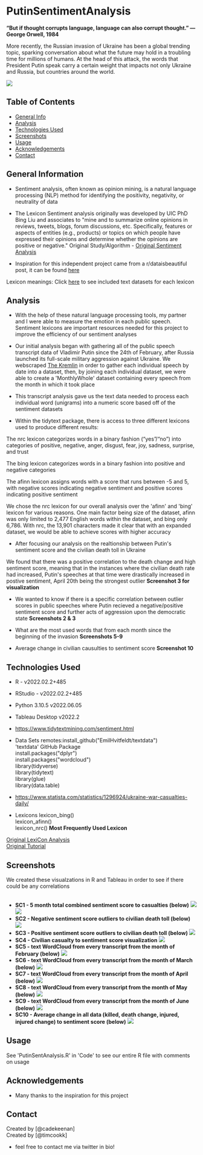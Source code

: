# PutinSentimentAnalysis
**“But if thought corrupts language, language can also corrupt thought.” ― George Orwell, 1984** <br>

More recently, the Russian invasion of Ukraine has been a global trending topic, sparking conversation about what the future may hold in a troubling time for millions of humans.
At the head of this attack, the words that President Putin speak carry a certain weight that impacts not only Ukraine and Russia, but countries around the world. 


![](screenshots/Putin2.jpg)

## Table of Contents
* [General Info](#general-information)
* [Analysis](#Analysis)
* [Technologies Used](#technologies-used)
* [Screenshots](#screenshots)
* [Usage](#usage)
* [Acknowledgements](#acknowledgements)
* [Contact](#contact)
<!-- * [License](#license) -->


## General Information
- Sentiment analysis, often known as opinion mining, is a natural language processing (NLP) method for identifying the positivity, negativity, or neutrality of data

- The Lexicon Sentiment analysis originally was developed by UIC PhD Bing Liu and associates to "mine and to summarize online opinions in reviews, tweets, blogs, forum discussions, etc. Specifically, features or aspects of entities (e.g., products) or topics on which people have expressed their opinions and determine whether the opinions are positive or negative." Original Study/Algorithm - [Original Sentiment Analysis](https://www.cs.uic.edu/~liub/FBS/sentiment-analysis.html) <br>


- Inspiration for this independent project came from a r/dataisbeautiful post, it can be found 
[here](https://www.reddit.com/r/dataisbeautiful/comments/vn4khn/oc_seinfeld_characters_average_sentiment_score_by/)

Lexicon meanings:
Click [here](https://emilhvitfeldt.github.io/textdata/index.html) to see included text datasets for each lexicon

## Analysis
- With the help of these natural language processing tools, my partner and I were able to measure the emotion in each public speech. Sentiment lexicons are important resources needed for this project to improve the efficiency of our sentiment analyses


- Our initial analysis began with gathering all of the public speech transcript data of Vladimir Putin since the 24th of February, after Russia launched its full-scale military aggression against Ukraine. We webscraped [The Kremlin](http://en.kremlin.ru/events/president/transcripts/by-date/10.06.2022) in order to gather each individual speech by date into a dataset, then, by joining each individual dataset, we were able to create a 'MonthlyWhole' dataset containing every speech from the month in which it took place
- This transcript analysis gave us the text data needed to process each individual word (unigrams) into a numeric score based off of the sentiment datasets

- Within the tidytext package, there is access to three different lexicons used to produce different results:

The nrc lexicon categorizes words in a binary fashion (“yes”/“no”) into categories of positive, negative, anger, disgust, fear, joy, sadness, surprise, and trust <br>

The bing lexicon categorizes words in a binary fashion into positive and negative categories <br>

The afinn lexicon assigns words with a score that runs between -5 and 5, with negative scores indicating negative sentiment and positive scores indicating positive  sentiment <br>

We chose the nrc lexicon for our overall analysis over the 'afinn' and 'bing' lexicon for various reasons. One main factor being size of the dataset, afinn was only limited to 2,477 English words within the dataset, and bing only 6,786. With nrc, the 13,901 characters made it clear that with an expanded dataset, we would be able to achieve scores with higher accuracy

- After focusing our analysis on the realtionship between Putin's sentiment score and the civilian death toll in Ukraine

We found that there was a positive correlation to the death change and high sentiment score, meaning that in the instances where the civilian death rate had increased, Putin's speeches at that time were drastically increased in postive sentiment, April 20th being the strongest outlier **Screenshot 3 for visualization** 

- We wanted to know if there is a specific correlation between outlier scores in public speeches where Putin recieved a negative/positive sentiment score and further acts of aggression upon the democratic state **Screenshots 2 & 3** 

- What are the most used words that from each month since the beginning of the invasion **Screenshots 5-9**

- Average change in civilian causulties to sentiment score **Screenshot 10**

## Technologies Used
- R - v2022.02.2+485
- RStudio - v2022.02.2+485
- Python 3.10.5 v2022.06.05
- Tableau Desktop v2022.2

- https://www.tidytextmining.com/sentiment.html

- Data Sets
remotes:install_github("EmilHvitfeldt/textdata") <br>
'textdata' GitHub Package <br>
install.packages("dplyr") <br>
install.packages("wordcloud") <br>
library(tidyverse) <br>
library(tidytext) <br>
library(glue) <br>
library(data.table) <br>

- https://www.statista.com/statistics/1296924/ukraine-war-casualties-daily/

- Lexicons 
lexicon_bing() <br>
lexicon_afinn() <br>
lexicon_nrc() **Most Frequently Used Lexicon**

[Original LexiCon Analysis](https://www.cs.uic.edu/~liub/FBS/sentiment-analysis.html#lexicon) <br>
[Original Tutorial](https://www.cs.uic.edu/~liub/FBS/Sentiment-Analysis-tutorial-AAAI-2011.pdf) <br>


## Screenshots
We created these visualzations in R and Tableau in order to see if there could be any correlations <br/>
<br/>
- **SC1 - 5 month total combined sentiment score to casualties (below)**
![](screenshots/AllTime1.png) ![](screenshots/AllTime2.png)
- **SC2 - Negative sentiment score outliers to civilian death toll (below)**
![](screenshots/NegCor.png)
- **SC3 - Positive sentiment score outliers to civilian death toll (below)**
![](screenshots/PositiveCor.png)
- **SC4 - Civilian casualty to sentiment score visualization**
![](screenshots/PutinTableau.png)
- **SC5 - text WordCloud from every transcript from the month of February (below)**
![](screenshots/FebWholeCloud.png) <br>
- **SC6 - text WordCloud from every transcript from the month of March (below)**
![](screenshots/MarchWholeCloud.png) <br>
- **SC7 - text WordCloud from every transcript from the month of April (below)**
![](screenshots/AprilWholeCloud.png) <br>
- **SC8 - text WordCloud from every transcript from the month of May (below)**
![](screenshots/MayCloud.png) <br>
- **SC9 - text WordCloud from every transcript from the month of June (below)**
![](screenshots/JuneCloud.png) <br>
- **SC10 - Average change in all data (killed, death change, injured, injured change) to sentiment score (below)**
![](screenshots/Data.png) <br>

## Usage
See 'PutinSentAnalysis.R' in 'Code' to see our entire R file with comments on usage <br>


## Acknowledgements
- Many thanks to the inspiration for this project 

## Contact
Created by [@cadekeenan] <br>
Created by [@timcookk] <br>


 - feel free to contact me via twitter in bio!
